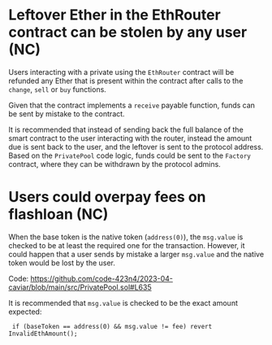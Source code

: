 # Leftover Ether in the EthRouter contract can be stolen by any user (NC)

Users interacting with a private using the `EthRouter` contract will be refunded any Ether that is present within the contract after calls to the `change`, `sell` or `buy` functions. 

Given that the contract implements a `receive` payable function, funds can be sent by mistake to the contract. 

It is recommended that instead of sending back the full balance of the smart contract to the user interacting with the router, instead the amount due is sent back to the user, and the leftover is sent to the protocol address. Based on the `PrivatePool` code logic, funds could be sent to the `Factory` contract, where they can be withdrawn by the protocol admins.

# Users could overpay fees on flashloan (NC)

When the base token is the native token (`address(0)`), the `msg.value` is checked to be at least the required one for the transaction. However, it could happen that a user sends by mistake a larger `msg.value` and the native token would be lost by the user.

Code: https://github.com/code-423n4/2023-04-caviar/blob/main/src/PrivatePool.sol#L635

It is recommended that `msg.value` is checked to be the exact amount expected:

` if (baseToken == address(0) && msg.value != fee) revert InvalidEthAmount();`

